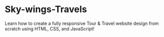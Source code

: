 # Sky-wings-Travels
Learn how to create a fully responsive Tour & Travel website design from scratch using HTML, CSS, and JavaScript!
